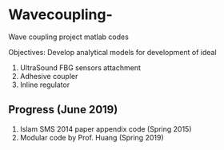 # Wavecoupling-
Wave coupling project matlab codes 

Objectives: Develop analytical models for development of ideal  
1) UltraSound FBG sensors attachment 
2) Adhesive coupler 
3) Inline regulator 


## Progress (June 2019)
1) Islam SMS 2014 paper appendix code (Spring 2015)
2) Modular code by Prof. Huang (Spring 2019)

